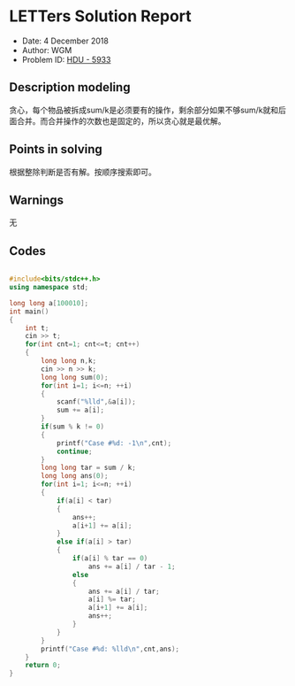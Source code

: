 # LETTers Solution Report

- Date: 4 December 2018
- Author: WGM
- Problem ID: [HDU - 5933](http://acm.hdu.edu.cn/showproblem.php?pid=5933)

## Description modeling

贪心，每个物品被拆成sum/k是必须要有的操作，剩余部分如果不够sum/k就和后面合并。而合并操作的次数也是固定的，所以贪心就是最优解。

## Points in solving

根据整除判断是否有解。按顺序搜索即可。

## Warnings

无

## Codes

``` c++

#include<bits/stdc++.h>
using namespace std;

long long a[100010];
int main()
{
    int t;
    cin >> t;
    for(int cnt=1; cnt<=t; cnt++)
    {
        long long n,k;
        cin >> n >> k;
        long long sum(0);
        for(int i=1; i<=n; ++i)
        {
            scanf("%lld",&a[i]);
            sum += a[i];
        }
        if(sum % k != 0)
        {
            printf("Case #%d: -1\n",cnt);
            continue;
        }
        long long tar = sum / k;
        long long ans(0);
        for(int i=1; i<=n; ++i)
        {
            if(a[i] < tar)
            {
                ans++;
                a[i+1] += a[i];
            }
            else if(a[i] > tar)
            {
                if(a[i] % tar == 0)
                    ans += a[i] / tar - 1;
                else
                {
                    ans += a[i] / tar;
                    a[i] %= tar;
                    a[i+1] += a[i];
                    ans++;
                }
            }
        }
        printf("Case #%d: %lld\n",cnt,ans);
    }
    return 0;
}

```
